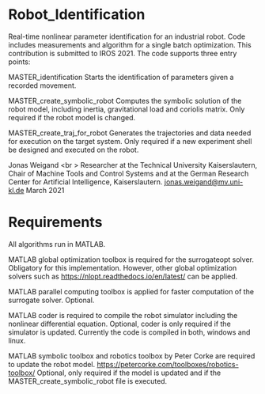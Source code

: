 # Robot_Identification
Real-time nonlinear parameter identification for an industrial robot. Code includes measurements and algorithm for a single batch optimization.
This contribution is submitted to IROS 2021. The code supports three entry points:

MASTER_identification 
Starts the identification of parameters given a recorded movement.

MASTER_create_symbolic_robot 
Computes the symbolic solution of the robot model, including inertia, gravitational load and coriolis matrix.
Only required if the robot model is changed.

MASTER_create_traj_for_robot 
Generates the trajectories and data needed for execution on the target system.
Only required if a new experiment shell be designed and executed on the robot.


Jonas Weigand <br \>
Researcher at the Technical University Kaiserslautern, Chair of Machine Tools and Control Systems
and at the German Research Center for Artificial Intelligence, Kaiserslautern.
jonas.weigand@mv.uni-kl.de
March 2021

# Requirements
All algorithms run in MATLAB.

MATLAB global optimization toolbox is required for the surrogateopt solver. Obligatory for this implementation. 
However, other global optimization solvers such as https://nlopt.readthedocs.io/en/latest/ can be applied.

MATLAB parallel computing toolbox is applied for faster computation of the surrogate solver. Optional.

MATLAB coder is required to compile the robot simulator including the nonlinear differential equation. 
Optional, coder is only required if the simulator is updated.
Currently the code is compiled in both, windows and linux.

MATLAB symbolic toolbox and robotics toolbox by Peter Corke are required to update the robot model.
https://petercorke.com/toolboxes/robotics-toolbox/
Optional, only required if the model is updated and if the MASTER_create_symbolic_robot file is executed.
